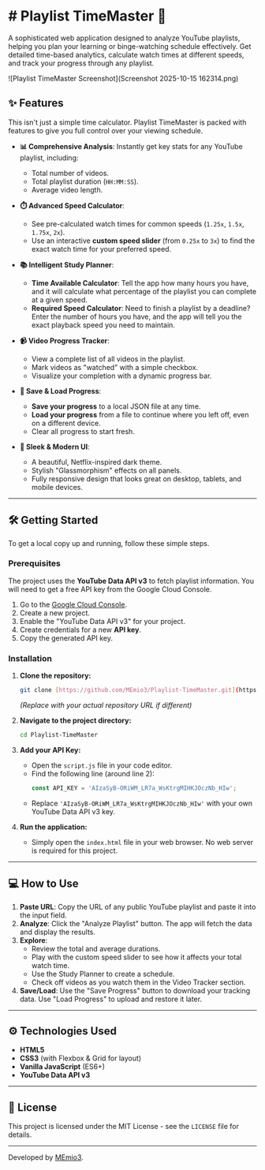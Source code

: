 # # Playlist TimeMaster 🚀

A sophisticated web application designed to analyze YouTube playlists, helping you plan your learning or binge-watching schedule effectively. Get detailed time-based analytics, calculate watch times at different speeds, and track your progress through any playlist.

![Playlist TimeMaster Screenshot](Screenshot 2025-10-15 162314.png)

## ✨ Features

This isn't just a simple time calculator. Playlist TimeMaster is packed with features to give you full control over your viewing schedule.

* **📊 Comprehensive Analysis**: Instantly get key stats for any YouTube playlist, including:
    * Total number of videos.
    * Total playlist duration (`HH:MM:SS`).
    * Average video length.

* **⏱️ Advanced Speed Calculator**:
    * See pre-calculated watch times for common speeds (`1.25x`, `1.5x`, `1.75x`, `2x`).
    * Use an interactive **custom speed slider** (from `0.25x` to `3x`) to find the exact watch time for your preferred speed.

* **📚 Intelligent Study Planner**:
    * **Time Available Calculator**: Tell the app how many hours you have, and it will calculate what percentage of the playlist you can complete at a given speed.
    * **Required Speed Calculator**: Need to finish a playlist by a deadline? Enter the number of hours you have, and the app will tell you the exact playback speed you need to maintain.

* **📹 Video Progress Tracker**:
    * View a complete list of all videos in the playlist.
    * Mark videos as "watched" with a simple checkbox.
    * Visualize your completion with a dynamic progress bar.

* **💾 Save & Load Progress**:
    * **Save your progress** to a local JSON file at any time.
    * **Load your progress** from a file to continue where you left off, even on a different device.
    * Clear all progress to start fresh.

* **🎨 Sleek & Modern UI**:
    * A beautiful, Netflix-inspired dark theme.
    * Stylish "Glassmorphism" effects on all panels.
    * Fully responsive design that looks great on desktop, tablets, and mobile devices.

---

## 🛠️ Getting Started

To get a local copy up and running, follow these simple steps.

### Prerequisites

The project uses the **YouTube Data API v3** to fetch playlist information. You will need to get a free API key from the Google Cloud Console.

1.  Go to the [Google Cloud Console](https://console.cloud.google.com/).
2.  Create a new project.
3.  Enable the "YouTube Data API v3" for your project.
4.  Create credentials for a new **API key**.
5.  Copy the generated API key.

### Installation

1.  **Clone the repository:**
    ```sh
    git clone [https://github.com/MEmio3/Playlist-TimeMaster.git](https://github.com/MEmio3/Playlist-TimeMaster.git)
    ```
    *(Replace with your actual repository URL if different)*

2.  **Navigate to the project directory:**
    ```sh
    cd Playlist-TimeMaster
    ```

3.  **Add your API Key:**
    * Open the `script.js` file in your code editor.
    * Find the following line (around line 2):
        ```javascript
        const API_KEY = 'AIzaSyB-ORiWM_LR7a_WsKtrgMIHKJOczNb_HIw'; 
        ```
    * Replace `'AIzaSyB-ORiWM_LR7a_WsKtrgMIHKJOczNb_HIw'` with your own YouTube Data API v3 key.

4.  **Run the application:**
    * Simply open the `index.html` file in your web browser. No web server is required for this project.

---

## 💻 How to Use

1.  **Paste URL**: Copy the URL of any public YouTube playlist and paste it into the input field.
2.  **Analyze**: Click the "Analyze Playlist" button. The app will fetch the data and display the results.
3.  **Explore**:
    * Review the total and average durations.
    * Play with the custom speed slider to see how it affects your total watch time.
    * Use the Study Planner to create a schedule.
    * Check off videos as you watch them in the Video Tracker section.
4.  **Save/Load**: Use the "Save Progress" button to download your tracking data. Use "Load Progress" to upload and restore it later.

---

## ⚙️ Technologies Used

* **HTML5**
* **CSS3** (with Flexbox & Grid for layout)
* **Vanilla JavaScript** (ES6+)
* **YouTube Data API v3**

---

## 📄 License

This project is licensed under the MIT License - see the `LICENSE` file for details.

---
Developed by [MEmio3](https://github.com/MEmio3).
